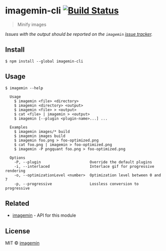 # imagemin-cli [![Build Status](https://travis-ci.org/imagemin/imagemin-cli.svg?branch=master)](https://travis-ci.org/imagemin/imagemin-cli)

> Minify images

*Issues with the output should be reported on the `imagemin` [issue tracker](https://github.com/imagemin/imagemin/issues).*


## Install

```
$ npm install --global imagemin-cli
```


## Usage

```
$ imagemin --help

  Usage
    $ imagemin <file> <directory>
    $ imagemin <directory> <output>
    $ imagemin <file> > <output>
    $ cat <file> | imagemin > <output>
    $ imagemin [--plugin <plugin-name>...] ...

  Examples
    $ imagemin images/* build
    $ imagemin images build
    $ imagemin foo.png > foo-optimized.png
    $ cat foo.png | imagemin > foo-optimized.png
    $ imagemin -P pngquant foo.png > foo-optimized.png

  Options
    -P, --plugin                      Override the default plugins
    -i, --interlaced                  Interlace gif for progressive rendering
    -o, --optimizationLevel <number>  Optimization level between 0 and 7
    -p, --progressive                 Lossless conversion to progressive
```


## Related

- [imagemin](https://github.com/imagemin/imagemin) - API for this module


## License

MIT © [imagemin](https://github.com/imagemin)
